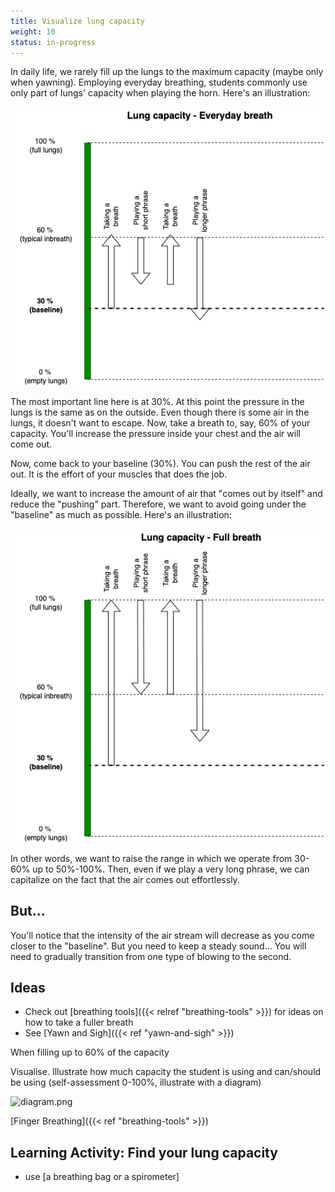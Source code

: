 ```yaml
---
title: Visualize lung capacity
weight: 10
status: in-progress
---
```


In daily life, we rarely fill up the lungs to the maximum capacity (maybe only when yawning). Employing everyday breathing, students commonly use only part of lungs' capacity when playing the horn. Here's an illustration:

![Diagram of everyday breath](./diagram-1.png)

The most important line here is at 30%. At this point the pressure in the lungs is the same as on the outside. Even though there is some air in the lungs, it doesn't want to escape. Now, take a breath to, say, 60% of your capacity. You'll increase the pressure inside your chest and the air will come out.

Now, come back to your baseline (30%). You can push the rest of the air out. It is the effort of your muscles that does the job.

Ideally, we want to increase the amount of air that "comes out by itself" and reduce the "pushing" part. Therefore, we want to avoid going under the "baseline" as much as possible. Here's an illustration:

![Diagram of full breath](./diagram-2.png)

In other words, we want to raise the range in which we operate from 30-60% up to 50%-100%. Then, even if we play a very long phrase, we can capitalize on the fact that the air comes out effortlessly.

## But...

You'll notice that the intensity of the air stream will decrease as you come closer to the "baseline". But you need to keep a steady sound... You will need to gradually transition from one type of blowing to the second.

## Ideas

- Check out [breathing tools]({{< relref "breathing-tools" >}}) for ideas on how to take a fuller breath
- See [Yawn and Sigh]({{< ref "yawn-and-sigh" >}})



When filling up to 60% of the capacity


Visualise. Illustrate how much capacity the student is using and can/should be using (self-assessment 0-100%, illustrate with a diagram)

![diagram.png](./diagram.png)


[Finger Breathing]({{< ref "breathing-tools" >}})

## Learning Activity: Find your lung capacity

- use [a breathing bag or a spirometer]
